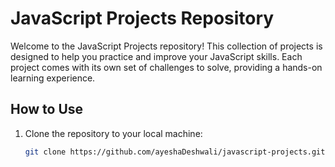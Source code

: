 # JavaScript Projects Repository

Welcome to the JavaScript Projects repository! This collection of projects is designed to help you practice and improve your JavaScript skills. Each project comes with its own set of challenges to solve, providing a hands-on learning experience.

## How to Use

1. Clone the repository to your local machine:

   ```bash
   git clone https://github.com/ayeshaDeshwali/javascript-projects.git
